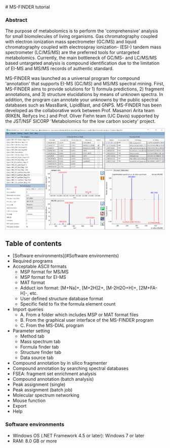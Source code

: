 
<link rel="stylesheet" href="/css/style.css">
# MS-FINDER tutorial

### Abstract

The purpose of metabolomics is to perform the 'comprehensive' analysis for small biomolecules of
living organisms. Gas chromatography coupled with electron ionization mass spectrometer (GC/MS)
and liquid chromatography coupled with electrospray ionization- (ESI-) tandem mass spectrometer
(LC/MS/MS) are the preferred tools for untargeted metabolomics. Currently, the main bottleneck of
GC/MS- and LC/MS/MS based untargeted analysis is compound identification due to the limitation of
EI-MS and MS/MS records of authentic standard.

MS-FINDER was launched as a universal program for compound 'annotation' that supports
EI-MS (GC/MS) and MS/MS spectral mining. First, MS-FINDER aims to provide solutions for 1)
formula predictions, 2) fragment annotations, and 3) structure elucidations by means of unknown
spectra. In addition, the program can annotate your unknowns by the public spectral databases such as
MassBank, LipidBlast, and GNPS. MS-FINDER has been developed as the collaborative work
between Prof. Masanori Arita team (RIKEN, Reifycs Inc.) and Prof. Oliver Fiehn team (UC Davis)
supported by the JST/NSF SICORP 'Metabolomics for the low carbon society' project.

![MS-FINDER screenshot](/MS-FINDER/images/scrMsDial1.png)

## Table of contents

- [Software environments](#Software environments)
- Required programs
- Acceptable ASCII formats
	* MSP format for MS/MS
	* MSP format for EI-MS
	* MAT format
	* Adduct ion format: [M+Na]+, [M+2H]2+, [M-2H2O+H]+, [2M+FA-H]-, etc.
	* User defined structure database format
	* Specific field to fix the formula element count
- Import queries
	- A. From a folder which includes MSP or MAT format files
	- B. From the graphical user interface of the MS-FINDER program
	- C. From the MS-DIAL program
- Parameter setting
	- Method tab
	- Mass spectrum tab
	- Formula finder tab
	- Structure finder tab
	- Data source tab
- Compound annotation by in silico fragmenter
- Compound annotation by searching spectral databases
- FSEA: fragment set enrichment analysis
- Compound annotation (batch analysis)
- Peak assignment (single)
- Peak assignment (batch job)
- Molecular spectrum networking
- Mouse function
- Export
- Help

### Software environments
+ Windows OS (.NET Framework 4.5 or later): Windows 7 or later
+ RAM: 8.0 GB or more


